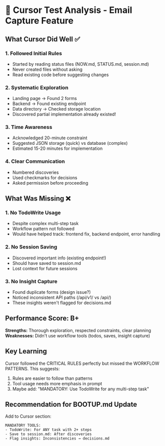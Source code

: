 # 🔬 Cursor Test Analysis - Email Capture Feature

## What Cursor Did Well ✅

### 1. **Followed Initial Rules**
- Started by reading status files (NOW.md, STATUS.md, session.md)
- Never created files without asking
- Read existing code before suggesting changes

### 2. **Systematic Exploration**
- Landing page → Found 2 forms
- Backend → Found existing endpoint
- Data directory → Checked storage location
- Discovered partial implementation already existed!

### 3. **Time Awareness**
- Acknowledged 20-minute constraint
- Suggested JSON storage (quick) vs database (complex)
- Estimated 15-20 minutes for implementation

### 4. **Clear Communication**
- Numbered discoveries
- Used checkmarks for decisions
- Asked permission before proceeding

## What Was Missing ❌

### 1. **No TodoWrite Usage**
- Despite complex multi-step task
- Workflow pattern not followed
- Would have helped track: frontend fix, backend endpoint, error handling

### 2. **No Session Saving**
- Discovered important info (existing endpoint!)
- Should have saved to session.md
- Lost context for future sessions

### 3. **No Insight Capture**
- Found duplicate forms (design issue?)
- Noticed inconsistent API paths (/api/v1/ vs /api/)
- These insights weren't flagged for decisions.md

## Performance Score: B+

**Strengths:** Thorough exploration, respected constraints, clear planning
**Weaknesses:** Didn't use workflow tools (todos, saves, insight capture)

## Key Learning

Cursor followed the CRITICAL RULES perfectly but missed the WORKFLOW PATTERNS. This suggests:
1. Rules are easier to follow than patterns
2. Tool usage needs more emphasis in prompt
3. Maybe add: "MANDATORY: Use TodoWrite for any multi-step task"

## Recommendation for BOOTUP.md Update

Add to Cursor section:
```
MANDATORY TOOLS:
- TodoWrite: For ANY task with 2+ steps
- Save to session.md: After discoveries
- Flag insights: Inconsistencies → decisions.md
```